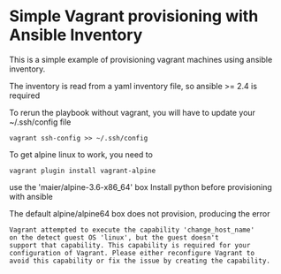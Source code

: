 # Simple Vagrant provisioning with Ansible Inventory

This is a simple example of provisioning vagrant machines
using ansible inventory. 

The inventory is read from a yaml inventory file, so ansible >= 2.4 is required

To rerun the playbook without vagrant, you will have to update your ~/.ssh/config file
```
vagrant ssh-config >> ~/.ssh/config
```

To get alpine linux to work, you need to
```
vagrant plugin install vagrant-alpine
```
use the 'maier/alpine-3.6-x86_64' box
Install python before provisioning with ansible

The default alpine/alpine64 box does not provision, producing the error
```
Vagrant attempted to execute the capability 'change_host_name'
on the detect guest OS 'linux', but the guest doesn't
support that capability. This capability is required for your
configuration of Vagrant. Please either reconfigure Vagrant to
avoid this capability or fix the issue by creating the capability.
```
